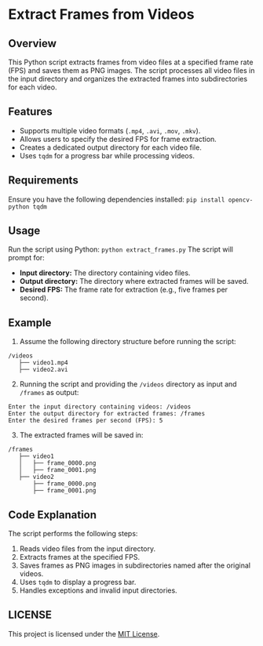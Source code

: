 # Extract Frames from Videos

## Overview
This Python script extracts frames from video files at a specified frame rate (FPS) and saves them as PNG images. The script processes all video files in the input directory and organizes the extracted frames into subdirectories for each video.

## Features
- Supports multiple video formats (`.mp4`, `.avi`, `.mov`, `.mkv`).
- Allows users to specify the desired FPS for frame extraction.
- Creates a dedicated output directory for each video file.
- Uses `tqdm` for a progress bar while processing videos.

## Requirements
Ensure you have the following dependencies installed:
```pip install opencv-python tqdm```

## Usage
Run the script using Python:
```python extract_frames.py```
The script will prompt for:
- **Input directory:** The directory containing video files.
- **Output directory:** The directory where extracted frames will be saved.
- **Desired FPS:** The frame rate for extraction (e.g., five frames per second).

## Example
1. Assume the following directory structure before running the script:
```
/videos
   ├── video1.mp4
   ├── video2.avi
```
2. Running the script and providing the `/videos` directory as input and `/frames` as output:
```
Enter the input directory containing videos: /videos
Enter the output directory for extracted frames: /frames
Enter the desired frames per second (FPS): 5
```
3. The extracted frames will be saved in:
```
/frames
   ├── video1
   │   ├── frame_0000.png
   │   ├── frame_0001.png
   ├── video2
       ├── frame_0000.png
       ├── frame_0001.png
```
## Code Explanation
The script performs the following steps:
1. Reads video files from the input directory.
2. Extracts frames at the specified FPS.
3. Saves frames as PNG images in subdirectories named after the original videos.
4. Uses `tqdm` to display a progress bar.
5. Handles exceptions and invalid input directories.

## LICENSE
This project is licensed under the [MIT License](LICENSE).
